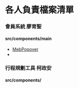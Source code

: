 # 各人負責檔案清單

### 會員系統 廖育聖

#### src/components/main

- [MebPopover](https://github.com/starknows/tripplanner/tree/develop/src/components/main/MebPopover)
-

### 行程規劃工具 柯政安

#### src/components/
